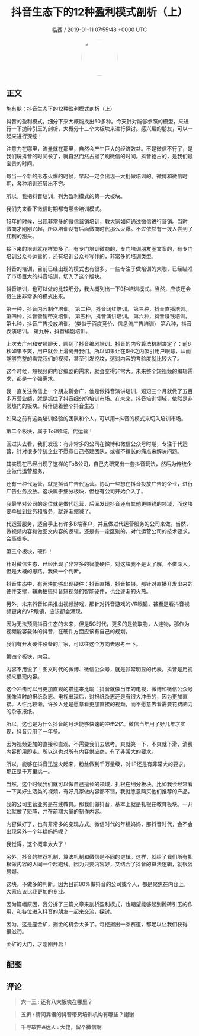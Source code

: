 <h1 align="center">抖音生态下的12种盈利模式剖析（上）</h1>
<p align="center">
    <a>临西 / 2019-01-11 07:55:48 &#43;0000 UTC</a>
</p>

<div align="center">
    <img src="https://images.zsxq.com/Fmu_PWePfUyVW_zSs8Mbfq5revL6?e=1590940799&amp;token=kIxbL07-8jAj8w1n4s9zv64FuZZNEATmlU_Vm6zD:0MLSKIBB0-64Q3EOh1LzAXGQHDA=" width="100" height="100" style="border:1px solid;border-radius:50%; color:#ffffff"/>
</div>

## 正文

<div>
施有朋：抖音生态下的12种盈利模式剖析（上）

抖音的盈利模式，细分下来大概能找出50多种。今天针对能够参照的模型，来进行一下抛砖引玉的剖析，大概分十二个大板块来进行探讨。感兴趣的朋友，可以一起来进行深挖！

注意力在哪里，流量就在那里，自然会产生巨大的经济效益。不是微信不行了，是我们玩抖音的时间长了，就自然而然占据了刷微信的时间。抖音抢占的，是我们最宝贵的时间。

每当一个新的形态火爆的时候，早起一定会出现一大批做培训的。微博和微信时期，各种培训班层出不穷。

所以，我把抖音培训，列为盈利模式的第一大板块。

我们先来看下微信时期都有哪些培训模式。

13年的时候，出现非常多的微信营销培训，教大家如何通过微信进行营销。当时微商才刚刚兴起，所以培训没有后面微商时代那么火爆。不过依然有一拨人尝到了红利的甜头。

接下来的培训就花样繁多了。有专门培训微商的，专门培训朋友圈文案的，有专门培训公众号运营的，还有培训公众号写作的，非常多的培训类型。

抖音的培训，目前已经出现的模式也有很多。一些专注于做培训的大咖，已经瞄准了市场巨大的抖音培训，切入了这个版块。

抖音培训，也可以做的比较细分，我大概列出一下9种培训模式。当然，应该还会衍生出非常多的模式出来。

第一种，抖音内容制作培训。
第二种，抖音网红培训。
第三种，抖音直播培训。
第四种，抖音营销带货培训。
第五种，抖音演讲培训。
第六种，抖音赚钱培训。
第七种，抖音广告投放培训。（类似于百度竞价、信息流广告培训）
第八种，抖音表演培训。
第九种，抖音编剧培训。

上次去广州和安顿聊天，聊到了抖音编剧培训。抖音的内容算法机制决定了：前6秒如果不爽，用户就会上滑离开我们。所以如果让在6秒之内吸引用户眼球，从而能够完整的看完我们的视频，甚至引发挖坟，这对内容的考验度就比较大了。

这个时候，短视频的内容编剧的需求，就会变得非常大。未来整个短视频的编辑需求，都是一个强需求。

我一直关注微信上一个朋友靳会广，他是做抖音演讲培训，短短三个月就做了五百多万营业额，就是抓住了抖音细分的培训市场。在未来，抖音培训领域，依然是非常热门的板块。将伴随着整个抖音生态！

如果之前有这类培训经验的团队和个人，可以用➕抖音的模式来切入培训市场。


第二个板块，属于ToB领域，代运营！

回过头去看，我们发现：有非常多的公司在微博和微信公众号时期，专注于代运营，针对很多传统企业不愿意自己搭建团队，或者不擅长的痛点来解决问题。

其实现在已经出现了这样的ToB公司，自己先研究出一套抖音玩法，然后为传统企业做代运营服务。

还有一种代运营，就是抖音广告代运营。协助一些想在抖音投放广告的企业，进行广告业务投放。这块属于细分板块，但也有公司开始介入了。

我最早对公司的定位就是做代运营，后面发现抖音还有其他更赚钱的领域，而这块要牵扯到业务和服务，就逐渐缩减了。

代运营服务，适合手上有许多B端客户，并且做过代运营服务的公司来做。当然，做视频内容和做图文内容的逻辑，还是有一定区别的，对代运营公司的技术要求，会高很多。

第三个板块，硬件！

针对微信生态，已经出现了非常多的智能硬件，对这块我不是太了解，不做深入。但是大概的思路，我做一个判断。

抖音生态中，有两块能够出现硬件：抖音直播，抖音拍摄。那针对直播开发出来的硬件支撑，辅助拍摄抖音短视频的智能硬件，也会逐渐的火热。

另外，未来抖音如果推出视频游戏，那针对抖音游戏的VR眼镜，甚至是看抖音视频更爽的VR眼镜，应该都会涌现。

因为无法预测抖音生态的未来，但是5G时代，更多的是物联物，人连物，那作为视频能容载体的抖音，在硬件方面应该有自己的规划。

我们有开发硬件设备的厂家，可以往这个方向去思考一下。

第四个板块，内容。

内容不用说了！图文时代的微博、微信公众号，就是非常明显的代表。抖音是用视频来展现内容。

这个冲击可以用更加直观的描述来比喻：抖音就像当年的电视，微博和微信公众号就像当时的报纸杂志。电视出现后，对报纸杂志还是有很大冲击的，因为更加直接。人性比较懒，许多人还是愿意看更加直接的视频，而不愿意去看需要花费脑力的杂志报纸。

所以，这也是为什么抖音的月活能够快速的冲击2亿。微信当年用了好几年才实现，抖音只用了一年多。

因为视频更加的直接和直观，不需要我们去思考。爽就笑一下，不爽就下滑，消费内容即用即走。所以这也对所有内容供应商，有了非常大的要求。

所以，能够在抖音迅速火起来，粉丝做到千万量级，对IIP还是有非常大的要求。那正是千万里挑一。

当然，这个时候我们就可以做自己擅长的领域，扎根在细分板块。比如我会经常看一下美好生活类的视频，有好几家做内容都不错，我就愿意购买他们推荐的产品。

我的公司主营业务是在线教育。那我们做抖音，基本上就是扎根在教育板块。一开始就做了矩阵，并在前期大量的制作内容。

内容做好了，也有非常多的变现方式。微信时代的年糕妈妈，那抖音时代，会不会出现另外一个年糕妈妈呢？

我觉得，这个概率太大了！

另外，抖音的推荐机制，算法机制和微信是不同的逻辑。这样，就给了我们所有扎根做内容的人同一个起跑线。因为只要内容好，又结合了抖音的算法逻辑，就很容易爆。

这块，不做多的判断。因为目前80%做抖音的公司或个人，都是聚焦在内容上，大家应该比我更加的专业。

因为篇幅原因，我分拆了三篇文章来剖析盈利模式，也期望能够起到抛砖引玉的作用，和各位进入抖音的朋友一起来交流，探讨。

因为，这是座金矿，掘金的机会太多了。每挖掘出一条赛道，都足以让我们获得 很滋润。

金矿的大门，才刚刚开启！
</div>

## 配图
<div class="image" align="center">

</div>

## 评论

<div align="left">
<div>

<blockquote >
<span> <strong>六一王 : 还有八大板块在哪里？ </strong></span>
</blockquote>

<blockquote >
<span> <strong>五折 : 请问靠谱的抖音带货培训机构有哪些？谢谢 </strong></span>
</blockquote>

<blockquote >
<span> <strong>千寻软件🔥达人 : 大佬，留个微信啊 </strong></span>
</blockquote>

</div>
</div>